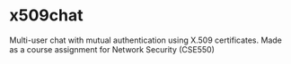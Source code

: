 # x509chat
Multi-user chat with mutual authentication using X.509 certificates. Made as a course assignment for Network Security (CSE550)
